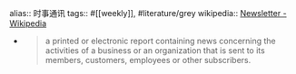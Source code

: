 alias:: 时事通讯
tags:: #[[weekly]], #literature/grey
wikipedia:: [Newsletter - Wikipedia](https://en.wikipedia.org/wiki/Newsletter)
- > a printed or electronic report containing news concerning the activities of a business or an organization that is sent to its members, customers, employees or other subscribers.